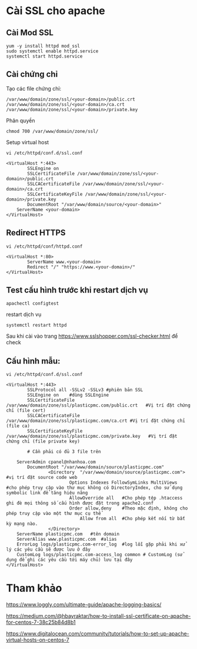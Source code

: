 # Cài SSL cho apache

## Cài Mod SSL

    yum -y install httpd mod_ssl
    sudo systemctl enable httpd.service
    systemctl start httpd.service

## Cài chứng chỉ

Tạo các file chứng chỉ:

    /var/www/domain/zone/ssl/<your-domain>/public.crt
    /var/www/domain/zone/ssl/<your-domain>/ca.crt
    /var/www/domain/zone/ssl/<your-domain>/private.key

Phân quyền

    chmod 700 /var/www/domain/zone/ssl/

Setup virtual host

    vi /etc/httpd/conf.d/ssl.conf

```
<VirtualHost *:443>
        SSLEngine on
        SSLCertificateFile /var/www/domain/zone/ssl/<your-domain>/public.crt
        SSLCACertificateFile /var/www/domain/zone/ssl/<your-domain>/ca.crt
        SSLCertificateKeyFile /var/www/domain/zone/ssl/<your-domain>/private.key
        DocumentRoot "/var/www/domain/source/<your-domain>"
    ServerName <your-domain>
</VirtualHost>
```

## Redirect HTTPS

    vi /etc/httpd/conf/httpd.conf
```
<VirtualHost *:80>
        ServerName www.<your-domain>
        Redirect "/" "https://www.<your-domain>/"
</VirtualHost>
```

## Test cấu hình trước khi restart dịch vụ

    apachectl configtest

restart dịch vụ

    systemctl restart httpd

Sau khi cài vào trang https://www.sslshopper.com/ssl-checker.html để check

## Cấu hình mẫu:

```
vi /etc/httpd/conf.d/ssl.conf

<VirtualHost *:443>
        SSLProtocol all -SSLv2 -SSLv3 #phiên bản SSL
        SSLEngine on    #dùng SSLEngine
        SSLCertificateFile /var/www/domain/zone/ssl/plasticpmc.com/public.crt   #Vị trí đặt chứng chỉ (file cert)
        SSLCACertificateFile /var/www/domain/zone/ssl/plasticpmc.com/ca.crt #Vị trí đặt chứng chỉ (file ca)
        SSLCertificateKeyFile /var/www/domain/zone/ssl/plasticpmc.com/private.key   #Vị trí đặt chứng chỉ (file private key)

        # Cần phải có đủ 3 file trên

    ServerAdmin cpanel@nhanhoa.com
        DocumentRoot "/var/www/domain/source/plasticpmc.com"
                <Directory  "/var/www/domain/source/plasticpmc.com">    #vị trí đặt source code web
                        Options Indexes FollowSymLinks MultiViews   #cho phép truy cập vào thư mục không có DirectoryIndex, cho sử dụng symbolic link để tăng hiệu năng 
                        AllowOverride all   #Cho phép tệp .htaccess ghi đè mọi thông số cấu hình được đặt trong apache2.conf
                        Order allow,deny    #Theo mặc định, không cho phép truy cập vào một thư mục cụ thể
                            Allow from all  #Cho phép kết nối từ bất kỳ mạng nào.
                </Directory>
    ServerName plasticpmc.com   #tên domain
    ServerAlias www.plasticpmc.com  #alias
    ErrorLog logs/plasticpmc.com-error_log  #log lỗi gặp phải khi xử lý các yêu cầu sẽ được lưu ở đây
    CustomLog logs/plasticpmc.com-access_log common # CustomLog (sử dụng để ghi các yêu cầu tới máy chủ) lưu tại đây
</VirtualHost>
```

# Tham khảo 

https://www.loggly.com/ultimate-guide/apache-logging-basics/

https://medium.com/@hbayraktar/how-to-install-ssl-certificate-on-apache-for-centos-7-38c25b84d8b1

https://www.digitalocean.com/community/tutorials/how-to-set-up-apache-virtual-hosts-on-centos-7